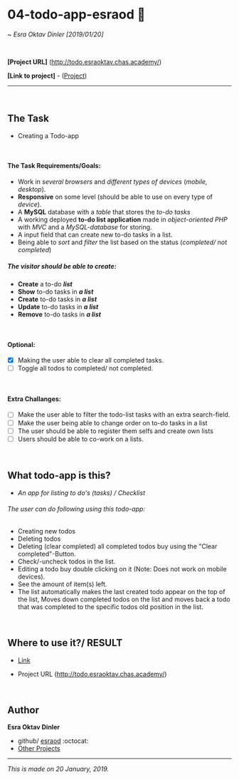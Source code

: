 # 04-todo-app-esraod :page_facing_up:

~ *Esra Oktav Dinler [2019/01/20]*

</br>

**[Project URL]** (http://todo.esraoktav.chas.academy/)

**[Link to project]** - ([Project](http://todo.esraoktav.chas.academy/))

---------------------------------

</br>

## The Task

- Creating a Todo-app


</br>

#### The Task Requirements/Goals:

- Work in *several browsers* and *different types of devices* (*mobile, desktop*).
- **Responsive** on some level (should be able to use on every type of *device*).
- A **MySQL** database with a *table* that stores the *to-do tasks*
- A working deployed **to-do list application** made in *object-oriented PHP* with *MVC* and a *MySQL-database* for storing.
- A input field that can create new to-do tasks in a list.
- Being able to *sort* and *filter* the list based on the status (*completed/ not completed*)
##### The visitor should be able to create:
- **Create** a to-do ***list***
- **Show** to-do tasks in ***a list***
- **Create** to-do tasks in ***a list***
- **Update** to-do tasks in ***a list***
- **Remove** to-do tasks in ***a list***




</br>

#### Optional:
- [x] Making the user able to clear all completed tasks.
- [ ] Toggle all todos to completed/ not completed.

</br>

#### Extra Challanges:
- [ ]  Make the user able to filter the todo-list tasks with an extra search-field.
- [ ]  Make the user being able to change order on to-do tasks in a list
- [ ]  The user should be able to register them selfs and create own lists
- [ ]  Users should be able to co-work on a lists.

</br>

## What todo-app is this?

- *An app for listing to do's (tasks) / Checklist*
###### The user can do following using this todo-app:
- Creating new todos
- Deleting todos
- Deleting (clear completed) all completed todos buy using the "Clear completed"-Button.
- Check/-uncheck todos in the list.
- Editing a todo buy double clicking on it (Note: Does not work on mobile devices).
- See the amount of item(s) left.
- The list automatically makes the last created todo appear on the top of the list, Moves down completed todos on the list and  moves back a todo that was completed to the specific todos old position in the list.



</br>

## Where to use it?/ RESULT 
- [Link](http://todo.esraoktav.chas.academy/)

- Project URL (http://todo.esraoktav.chas.academy/)

</br>

## Author
**Esra Oktav Dinler**

- github/
[esraod](https://www.github.com/esraod) :octocat:
- [Other Projects](http://esraoktav.chas.academy/)


-------------------------------------------------------
*This is made on 20 January, 2019.*
